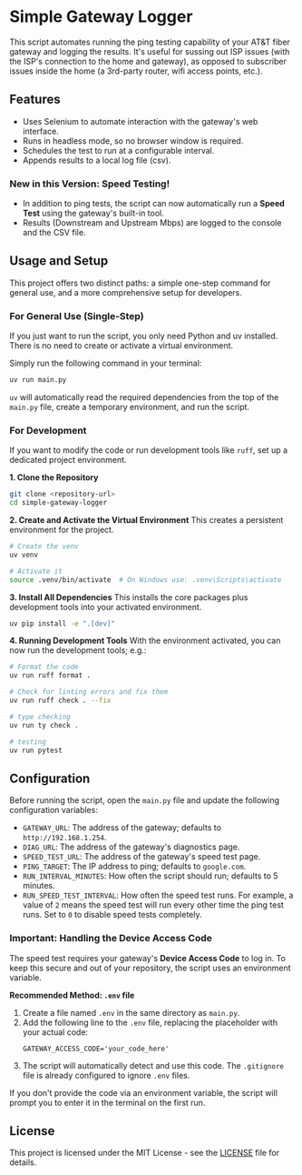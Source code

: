 # Simple Gateway Logger

This script automates running the ping testing capability of your AT\&T fiber gateway and logging the results. It's useful for sussing out ISP issues (with the ISP's connection to the home and gateway), as opposed to subscriber issues inside the home (a 3rd-party router, wifi access points, etc.).

## Features

  - Uses Selenium to automate interaction with the gateway's web interface.
  - Runs in headless mode, so no browser window is required.
  - Schedules the test to run at a configurable interval.
  - Appends results to a local log file (csv).

### New in this Version: Speed Testing\!

  - In addition to ping tests, the script can now automatically run a **Speed Test** using the gateway's built-in tool.
  - Results (Downstream and Upstream Mbps) are logged to the console and the CSV file.

## Usage and Setup

This project offers two distinct paths: a simple one-step command for general use, and a more comprehensive setup for developers.

### For General Use (Single-Step)

If you just want to run the script, you only need Python and uv installed. There is no need to create or activate a virtual environment.

Simply run the following command in your terminal:

```bash
uv run main.py
```

`uv` will automatically read the required dependencies from the top of the `main.py` file, create a temporary environment, and run the script.

### For Development

If you want to modify the code or run development tools like `ruff`, set up a dedicated project environment.

**1. Clone the Repository**

```bash
git clone <repository-url>
cd simple-gateway-logger
```

**2. Create and Activate the Virtual Environment**
This creates a persistent environment for the project.

```bash
# Create the venv
uv venv

# Activate it
source .venv/bin/activate  # On Windows use: .venv\Scripts\activate
```

**3. Install All Dependencies**
This installs the core packages plus development tools into your activated environment.

```bash
uv pip install -e ".[dev]"
```

**4. Running Development Tools**
With the environment activated, you can now run the development tools; e.g.:

```bash
# Format the code
uv run ruff format .

# Check for linting errors and fix them
uv run ruff check . --fix

# type checking
uv run ty check .

# testing
uv run pytest
```

## Configuration

Before running the script, open the `main.py` file and update the following configuration variables:

  - `GATEWAY_URL`: The address of the gateway; defaults to `http://192.168.1.254`.
  - `DIAG_URL`: The address of the gateway's diagnostics page.
  - `SPEED_TEST_URL`: The address of the gateway's speed test page.
  - `PING_TARGET`: The IP address to ping; defaults to `google.com`.
  - `RUN_INTERVAL_MINUTES`: How often the script should run; defaults to 5 minutes.
  - `RUN_SPEED_TEST_INTERVAL`: How often the speed test runs. For example, a value of `2` means the speed test will run every other time the ping test runs. Set to `0` to disable speed tests completely.

### **Important: Handling the Device Access Code**

The speed test requires your gateway's **Device Access Code** to log in. To keep this secure and out of your repository, the script uses an environment variable.

**Recommended Method: `.env` file**

1.  Create a file named `.env` in the same directory as `main.py`.
2.  Add the following line to the `.env` file, replacing the placeholder with your actual code:
    ```
    GATEWAY_ACCESS_CODE='your_code_here'
    ```
3.  The script will automatically detect and use this code. The `.gitignore` file is already configured to ignore `.env` files.

If you don't provide the code via an environment variable, the script will prompt you to enter it in the terminal on the first run.

## License

This project is licensed under the MIT License - see the [LICENSE](LICENSE.md) file for details.